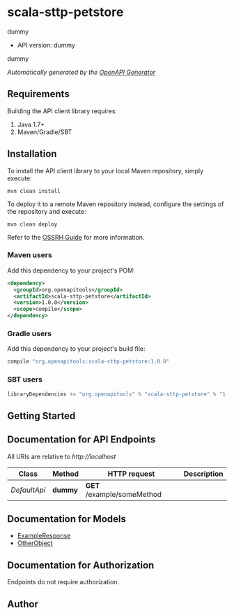 # scala-sttp-petstore

dummy
- API version: dummy

dummy


*Automatically generated by the [OpenAPI Generator](https://openapi-generator.tech)*

## Requirements

Building the API client library requires:
1. Java 1.7+
2. Maven/Gradle/SBT

## Installation

To install the API client library to your local Maven repository, simply execute:

```shell
mvn clean install
```

To deploy it to a remote Maven repository instead, configure the settings of the repository and execute:

```shell
mvn clean deploy
```

Refer to the [OSSRH Guide](http://central.sonatype.org/pages/ossrh-guide.html) for more information.

### Maven users

Add this dependency to your project's POM:

```xml
<dependency>
  <groupId>org.openapitools</groupId>
  <artifactId>scala-sttp-petstore</artifactId>
  <version>1.0.0</version>
  <scope>compile</scope>
</dependency>
```

### Gradle users

Add this dependency to your project's build file:

```groovy
compile "org.openapitools:scala-sttp-petstore:1.0.0"
```

### SBT users

```scala
libraryDependencies += "org.openapitools" % "scala-sttp-petstore" % "1.0.0"
```

## Getting Started

## Documentation for API Endpoints

All URIs are relative to *http://localhost*

Class | Method | HTTP request | Description
------------ | ------------- | ------------- | -------------
*DefaultApi* | **dummy** | **GET** /example/someMethod | 


## Documentation for Models

 - [ExampleResponse](ExampleResponse.md)
 - [OtherObject](OtherObject.md)


<a id="documentation-for-authorization"></a>
## Documentation for Authorization

Endpoints do not require authorization.


## Author



